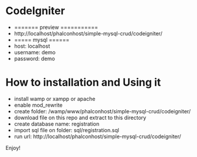 # CodeIgniter
- ======= preview ===========
- http://localhost/phalconhost/simple-mysql-crud/codeigniter/
- ===== mysql ======
- host: localhost
- username: demo
- password: demo

# How to installation and Using it
- install wamp or xampp or apache
- enable mod_rewrite
- create folder: /wamp/www/phalconhost/simple-mysql-crud/codeigniter/
- download file on this repo and extract to this directory
- create database name: registration
- import sql file on folder: sql/registration.sql
- run url: http://localhost/phalconhost/simple-mysql-crud/codeigniter/

Enjoy!
